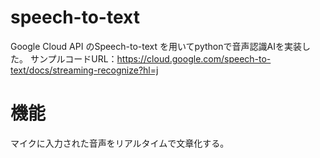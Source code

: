 # speech-to-text
Google Cloud API のSpeech-to-text を用いてpythonで音声認識AIを実装した。
サンプルコードURL：https://cloud.google.com/speech-to-text/docs/streaming-recognize?hl=j
# 機能
マイクに入力された音声をリアルタイムで文章化する。


